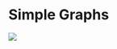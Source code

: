 # Simple Graphs

[![](https://jitpack.io/v/earlygrey/simple-graphs.svg)](https://jitpack.io/#space.earlygrey/simple-graphs)
